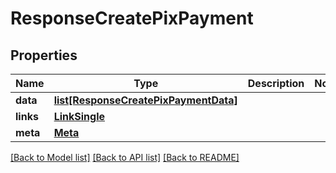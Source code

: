 # ResponseCreatePixPayment

## Properties
Name | Type | Description | Notes
------------ | ------------- | ------------- | -------------
**data** | [**list[ResponseCreatePixPaymentData]**](ResponseCreatePixPaymentData.md) |  | 
**links** | [**LinkSingle**](LinkSingle.md) |  | 
**meta** | [**Meta**](Meta.md) |  | 

[[Back to Model list]](../README.md#documentation-for-models) [[Back to API list]](../README.md#documentation-for-api-endpoints) [[Back to README]](../README.md)

